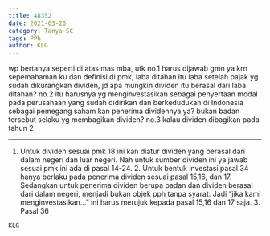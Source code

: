 ```yaml
---
title: 48352
date: 2021-03-26
category: Tanya-SC
tags: PPh
author: KLG
---
```


wp bertanya seperti di atas mas mba, utk no.1 harus dijawab gmn ya krn sepemahaman ku dan definisi di pmk, laba ditahan itu laba setelah pajak yg sudah dikurangkan dividen, jd apa mungkin dividen itu berasal dari laba ditahan? no.2 itu harusnya yg menginvestasikan sebagai penyertaan modal pada perusahaan yang sudah didirikan dan berkedudukan di Indonesia sebagai pemegang saham kan penerima dividennya ya? bukan badan tersebut selaku yg membagikan dividen? no.3 kalau dividen dibagikan pada tahun 2

---

1. Untuk dividen sesuai pmk 18 ini kan diatur dividen yang berasal dari dalam negeri dan luar negeri. Nah untuk sumber dividen ini ya jawab sesuai pmk ini ada di pasal 14-24. 2. Untuk bentuk investasi pasal 34 hanya berlaku pada penerima dividen sesuai pasal 15,16, dan 17. Sedangkan untuk penerima dividen berupa badan dan dividen berasal dari dalam negeri, menjadi bukan objek pph tanpa syarat. Jadi “jika kami menginvestasikan...” ini harus merujuk kepada pasal 15,16 dan 17 saja. 3. Pasal 36

`KLG`
